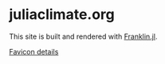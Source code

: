 # juliaclimate.org

This site is built and rendered with [Franklin.jl](https://franklinjl.org).

[Favicon details](https://realfavicongenerator.net/favicon_result?file_id=p1f9ouo3s8svc1nacblv1sdmo276#.YOHFxS1h30o)

